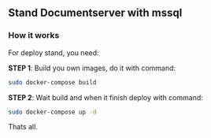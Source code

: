 ## Stand Documentserver with mssql

### How it works

For deploy stand, you need:

**STEP 1**: Build you own images, do it with command:
   
```bash
sudo docker-compose build
```

**STEP 2**: Wait build and when it finish deploy with command:

```bash
sudo docker-compose up -d 
```

Thats all.

